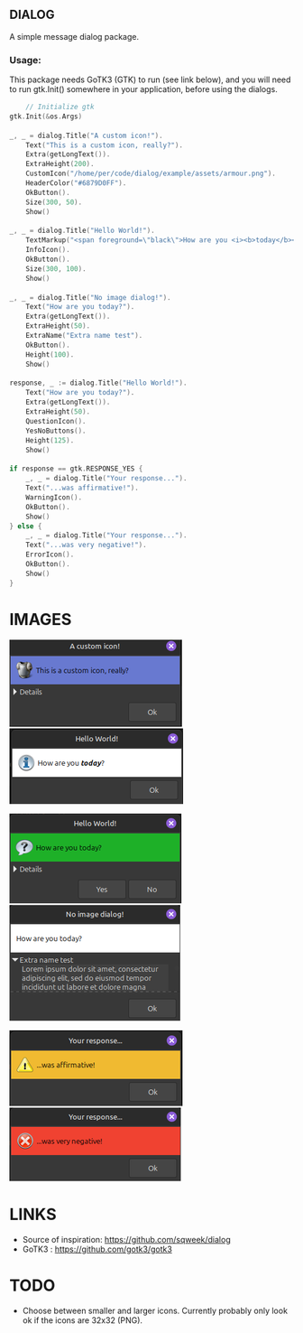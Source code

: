 ## DIALOG

A simple message dialog package. 

### Usage:

This package needs GoTK3 (GTK) to run (see link below), and you will need to run gtk.Init() somewhere in your application, before using the dialogs. 
```go
	// Initialize gtk
gtk.Init(&os.Args)

_, _ = dialog.Title("A custom icon!").
    Text("This is a custom icon, really?").
    Extra(getLongText()).
    ExtraHeight(200).
    CustomIcon("/home/per/code/dialog/example/assets/armour.png").
    HeaderColor("#6879D0FF").
    OkButton().
    Size(300, 50).
    Show()

_, _ = dialog.Title("Hello World!").
    TextMarkup("<span foreground=\"black\">How are you <i><b>today</b></i>?</span>`5").
    InfoIcon().
    OkButton().
    Size(300, 100).
    Show()

_, _ = dialog.Title("No image dialog!").
    Text("How are you today?").
    Extra(getLongText()).
    ExtraHeight(50).
    ExtraName("Extra name test").
    OkButton().
    Height(100).
    Show()

response, _ := dialog.Title("Hello World!").
    Text("How are you today?").
    Extra(getLongText()).
    ExtraHeight(50).
    QuestionIcon().
    YesNoButtons().
    Height(125).
    Show()

if response == gtk.RESPONSE_YES {
    _, _ = dialog.Title("Your response...").
    Text("...was affirmative!").
    WarningIcon().
    OkButton().
    Show()
} else {
    _, _ = dialog.Title("Your response...").
    Text("...was very negative!").
    ErrorIcon().
    OkButton().
    Show()
}
```
# IMAGES

![dialog1](./example/dialog1.png) ![dialog2](./example/dialog2.png)

![dialog4](./example/dialog4.png) ![dialog3](./example/dialog3.png)

![dialog5](./example/dialog5.png) ![dialog6](./example/dialog6.png)


# LINKS
* Source of inspiration: https://github.com/sqweek/dialog
* GoTK3 : https://github.com/gotk3/gotk3
# TODO
* Choose between smaller and larger icons. Currently probably only look ok if the icons are 32x32 (PNG).

